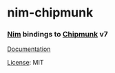 # nim-chipmunk

### [Nim][] bindings to [Chipmunk][] v7

[Documentation][]

[License](LICENSE): MIT

[nim]: http://nim-lang.org/
[chipmunk]: http://chipmunk-physics.net/
[documentation]: http://blaxpirit.github.io/nim-chipmunk
